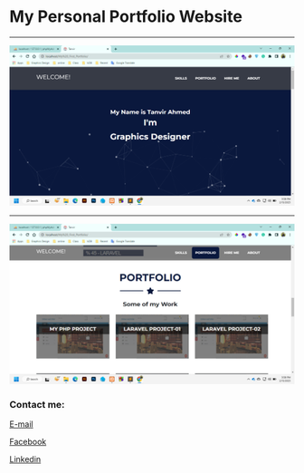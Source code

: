 
# My Personal Portfolio Website
---


<img src="profile.png"
     alt="profile"/>

---

<img src="profile01.png"
     alt="profile"/>






<!-- all link is here -->


### Contact me:

[E-mail](tanvirpoly@gmail.com)

[Facebook]( https://www.facebook.com/tanvirfbid)

[Linkedin]( https://www.linkedin.com/in/tanvirx/)